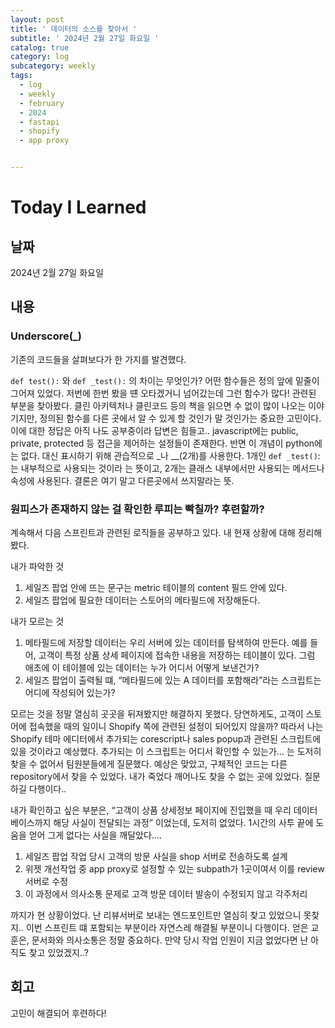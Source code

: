```yaml
---
layout: post
title: ' 데이터의 소스를 찾아서 '
subtitle: ' 2024년 2월 27일 화요일 '
catalog: true
category: log
subcategory: weekly
tags:
  - log
  - weekly
  - february
  - 2024
  - fastapi
  - shopify
  - app proxy


---
```


# Today I Learned

## 날짜

2024년 2월 27일 화요일

## 내용

### Underscore(_)

기존의 코드들을 살펴보다가 한 가지를 발견했다.

`def test():` 와 `def _test():` 의 차이는 무엇인가? 어떤 함수들은 정의 앞에 밑줄이 그어져 있었다. 저번에 한번 봤을 떈 오타겠거니 넘어갔는데 그런 함수가 많다! 관련된 부분을 찾아봤다. 클린 아키텍처나 클린코드 등의 책을 읽으면 수 없이 많이 나오는 이야기지만, 정의된 함수를 다른 곳에서 알 수 있게 할 것인가 말 것인가는 중요한 고민이다. 이에 대한 정답은 아직 나도 공부중이라 답변은 힘들고.. javascript에는 public, private, protected 등 접근을 제어하는 설정들이 존재한다. 반면 이 개념이 python에는 없다. 대신 표시하기 위해 관습적으로 _나 __(2개)를 사용한다. 1개인 `def _test()`: 는 내부적으로 사용되는 것이라 는 뜻이고, 2개는 클래스 내부에서만 사용되는 메서드나 속성에 사용된다. 결론은 여기 말고 다른곳에서 쓰지말라는 뜻.

### 원피스가 존재하지 않는 걸 확인한 루피는 빡칠까? 후련할까?

계속해서 다음 스프린트과 관련된 로직들을 공부하고 있다. 내 현재 상황에 대해 정리해봤다.

내가 파악한 것

1. 세일즈 팝업 안에 뜨는 문구는 metric 테이블의 content 필드 안에 있다.
2. 세일즈 팝업에 필요한 데이터는 스토어의 메타필드에 저장해둔다.

내가 모르는 것

1. 메타필드에 저장할 데이터는 우리 서버에 있는 데이터를 탐색하여 만든다. 예를 들어, 고객이 특정 상품 상세 페이지에 접속한 내용을 저장하는 테이블이 있다. 그럼 애초에 이 테이블에 있는 데이터는 누가 어디서 어떻게 보낸건가?
2. 세일즈 팝업이 출력될 떄, “메타필드에 있는 A 데이터를 포함해라”라는 스크립트는 어디에 작성되어 있는가?

모르는 것을 정말 열심히 곳곳을 뒤져봤지만 해결하지 못했다. 당연하게도, 고객이 스토어에 접속했을 때의 일이니 Shopify 쪽에 관련된 설정이 되어있지 않을까? 따라서 나는 Shopify 테마 에디터에서 추가되는 corescript나 sales popup과 관련된 스크립트에 있을 것이라고 예상했다. 추가되는 이 스크립트는 어디서 확인할 수 있는가… 는 도저히 찾을 수 없어서 팀원분들에게 질문했다. 예상은 맞았고, 구체적인 코드는 다른 repository에서 찾을 수 있었다. 내가 죽었다 깨어나도 찾을 수 없는 곳에 있었다. 질문하길 다행이다..

내가 확인하고 싶은 부분은, “고객이 상품 상세정보 페이지에 진입했을 때 우리 데이터베이스까지 해당 사실이 전달되는 과정” 이었는데, 도저히 없었다. 1시간의 사투 끝에 도움을 얻어 그게 없다는 사실을 깨달았다….

1. 세일즈 팝업 작업 당시 고객의 방문 사실을 shop 서버로 전송하도록 설계
2. 위젯 개선작업 중 app proxy로 설정할 수 있는 subpath가 1곳이여서 이를 review서버로 수정
3. 이 과정에서 의사소통 문제로 고객 방문 데이터 발송이 수정되지 않고 각주처리

까지가 현 상황이었다. 난 리뷰서버로 보내는 엔드포인트만 열심히 찾고 있었으니 못찾지.. 이번 스프린트 떄 포함되는 부분이라 자연스레 해결될 부분이니 다행이다. 얻은 교훈은, 문서화와 의사소통은 정말 중요하다. 만약 당시 작업 인원이 지금 없었다면 난 아직도 찾고 있었겠지..?

## 회고

고민이 해결되어 후련하다!
